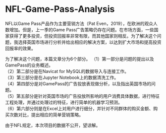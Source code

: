 # NFL-Game-Pass-Analysis

NFL以Game Pass产品作为主要营销方法（Pat Even，2019），在欧洲的观众人数增加。但是，上一季的Game Pass广告策略仍存在问题。在市场方面，一些国家获得了更多投资，但投资回报率非常有限，而其他国家则相反。为了解决这个问题，我选择英国市场进行分析并给出相应的解决方案，以达到扩大市场和提高投资回报率的效果。

为了解决这个问题，本篇文章分为6个部分。
（1）第一部分是问题的提出以及GamePass的业务概述。  
（2）第二部分是在Navicat for MySQL的数据导入与连接工作。  
（3）第三部分是在Jupyter Notebook上的数据清洗工作。  
（4）第四部分是对GamePass的广告投放表现做分析，以及指出英国市场的问题。  
（5）第五部分是针对英国市场的广告投放所影响的用户消费具体数据，进行特征工程处理，并通过处理过的特征，进行简单的机器学习预测。  
（6）第六部分则是在Excel上对用户进行细分，并针对不同群体的购买金额、购买次数对比，提出相应的简单营销策略。  
  
由于NFL规定，本次项目的数据不公开，望谅解。
